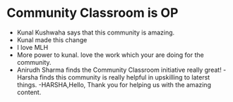 # Community Classroom is OP

- Kunal Kushwaha says that this community is amazing.
- Kunal made this change
- I love MLH
- More power to kunal. love the work which your are doing for the community.
- Anirudh Sharma finds the Community Classroom initiative really great!
-Harsha finds this community is really helpful in upskilling to laterst things.
-HARSHA,Hello, Thank you for helping us with the amazing content.
